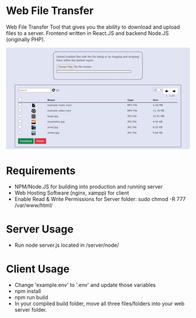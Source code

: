 # Web File Transfer
Web File Transfer Tool that gives you the ability to download and upload files to a server. Frontend written in React.JS and backend Node.JS (originally PHP).

![](src/images/example.png)<br/>

# Requirements
- NPM/Node.JS for building into production and running server
- Web Hosting Software (nginx, xampp) for client
- Enable Read & Write Permissions for Server folder: sudo chmod -R 777 /var/www/html/

# Server Usage
- Run node server.js located in /server/node/

# Client Usage
- Change 'example.env' to '.env' and update those variables
- npm install
- npm run build
- In your compiled build folder, move all three files/folders into your web server folder.